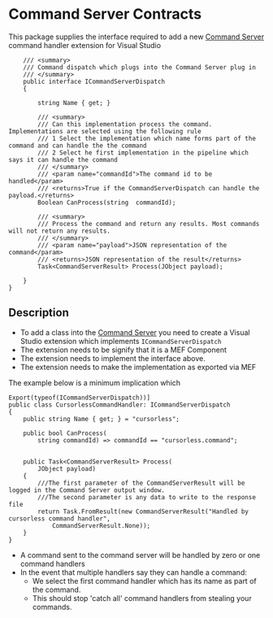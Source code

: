 # Command Server Contracts

This package supplies the interface required to add a new [Command Server](/readme.md) command handler extension for Visual Studio

```CSharp
    /// <summary>
    /// Command dispatch which plugs into the Command Server plug in
    /// </summary>
    public interface ICommandServerDispatch
    {
        
        string Name { get; }

        /// <summary>
        /// Can this implementation process the command. Implementations are selected using the following rule
        /// 1 Select the implementation which name forms part of the command and can handle the the command
        /// 2 Select he first implementation in the pipeline which says it can handle the command
        /// </summary>
        /// <param name="commandId">The command id to be handled</param>
        /// <returns>True if the CommandServerDispatch can handle the payload.</returns>
        Boolean CanProcess(string  commandId);
        
        /// <summary>
        /// Process the command and return any results. Most commands will not return any results.
        /// </summary>
        /// <param name="payload">JSON representation of the command</param>
        /// <returns>JSON representation of the result</returns>
        Task<CommandServerResult> Process(JObject payload);

    }
}
```

## Description

* To add a class into the [Command Server]() you need to create a Visual Studio extension which implements ```ICommandServerDispatch``` 
* The extension needs to be signify that it is a MEF Component
* The extension needs to implement the interface above.
* The extension needs to make the implementation as exported via MEF

The example below is a minimum implication which  

```CSharp
Export(typeof(ICommandServerDispatch))]
public class CursorlessCommandHandler: ICommandServerDispatch
{
    public string Name { get; } = "cursorless";

    public bool CanProcess(
        string commandId) => commandId == "cursorless.command";
   

    public Task<CommandServerResult> Process(
        JObject payload)
    {
        ///The first parameter of the CommandServerResult will be logged in the Command Server output window.
        ///The second parameter is any data to write to the response file
        return Task.FromResult(new CommandServerResult("Handled by cursorless command handler",
            CommandServerResult.None));
    }
}
```

* A command sent to the command server will be handled by zero or one command handlers
* In the event that multiple handlers say they can handle a command:
   * We select the first command handler which has its name as part of the command.
   * This should stop 'catch all' command handlers from stealing your commands.


